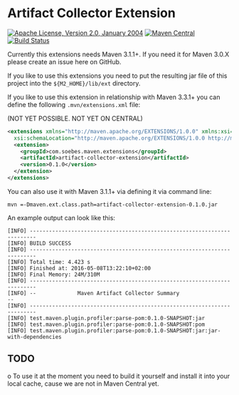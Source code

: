 # Artifact Collector Extension

[![Apache License, Version 2.0, January 2004](https://img.shields.io/github/license/khmarbaise/artifact-collector-extension.svg?label=License)](http://www.apache.org/licenses/)
[![Maven Central](https://img.shields.io/maven-central/v/com.soebes.extensions/artifact-collector-extension.svg?label=Maven%20Central)](http://search.maven.org/#search%7Cga%7C1%7Cartifact-collector-extension)
[![Build Status](https://travis-ci.org/khmarbaise/artifact-collector-extension.svg?branch=master)](https://travis-ci.org/khmarbaise/artifact-collector-extension)

Currently this extensions needs Maven 3.1.1+. If you need it for Maven 3.0.X please create an issue
here on GitHub.

If you like to use this extensions you need to put the resulting jar
file of this project into the `${M2_HOME}/lib/ext` directory.

If you like to use this extension in relationship with Maven 3.3.1+ you
can define the following `.mvn/extensions.xml` file:

(NOT YET POSSIBLE. NOT YET ON CENTRAL)
``` xml
<extensions xmlns="http://maven.apache.org/EXTENSIONS/1.0.0" xmlns:xsi="http://www.w3.org/2001/XMLSchema-instance"
  xsi:schemaLocation="http://maven.apache.org/EXTENSIONS/1.0.0 http://maven.apache.org/xsd/core-extensions-1.0.0.xsd">
  <extension>
    <groupId>com.soebes.maven.extensions</groupId>
    <artifactId>artifact-collector-extension</artifactId>
    <version>0.1.0</version>
  </extension>
</extensions>
```

You can also use it with Maven 3.1.1+ via defining it via command line:

```
mvn =-Dmaven.ext.class.path=artifact-collector-extension-0.1.0.jar
```

An example output can look like this:

```
[INFO] ------------------------------------------------------------------------
[INFO] BUILD SUCCESS
[INFO] ------------------------------------------------------------------------
[INFO] Total time: 4.423 s
[INFO] Finished at: 2016-05-08T13:22:10+02:00
[INFO] Final Memory: 24M/310M
[INFO] ------------------------------------------------------------------------
[INFO] --             Maven Artifact Collector Summary                       --
[INFO] ------------------------------------------------------------------------
[INFO] test.maven.plugin.profiler:parse-pom:0.1.0-SNAPSHOT:jar
[INFO] test.maven.plugin.profiler:parse-pom:0.1.0-SNAPSHOT:pom
[INFO] test.maven.plugin.profiler:parse-pom:0.1.0-SNAPSHOT:jar:jar-with-dependencies
```

TODO
----
 o To use it at the moment you need to build it yourself and install it into 
   your local cache, cause we are not in Maven Central yet.

[1]: http://maven.apache.org/ref/3.0.3/maven-core/apidocs/org/apache/maven/eventspy/AbstractEventSpy.html

